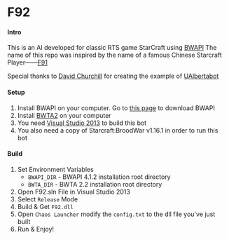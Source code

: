 # F92

#### Intro

This is an AI developed for classic RTS game StarCraft using [BWAPI](https://github.com/bwapi/bwapi)
The name of this repo was inspired by the name of a famous Chinese Starcraft Player——[F91](http://wiki.teamliquid.net/starcraft2/F91)

Special thanks to [David Churchill](https://github.com/davechurchill) for creating the example of [UAlbertabot](https://github.com/davechurchill/ualbertabot)

#### Setup

1. Install BWAPI on your computer. Go to [this page](https://github.com/bwapi/bwapi/releases) to download BWAPI
2. Install [BWTA2](https://bitbucket.org/auriarte/bwta2/downloads) on your computer
3. You need [Visual Studio 2013](https://msdn.microsoft.com/en-us/library/dd831853(v=vs.120).aspx) to build this bot
4. You also need a copy of Starcraft:BroodWar v1.16.1 in order to run this bot

#### Build

1. Set Environment Variables
   - `BWAPI_DIR` - BWAPI 4.1.2 installation root directory
   - `BWTA_DIR` - BWTA 2.2 installation root directory
2. Open F92.sln File in Visual Studio 2013
3. Select `Release` Mode
4. Build & Get `F92.dll`
5. Open `Chaos Launcher` modify the `config.txt` to the dll file you've just built
6. Run & Enjoy! 

